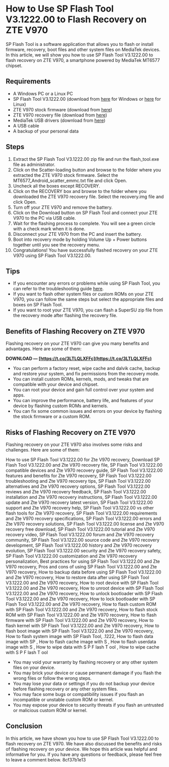 # How to Use SP Flash Tool V3.1222.00 to Flash Recovery on ZTE V970
 
SP Flash Tool is a software application that allows you to flash or install firmware, recovery, boot files and other system files on MediaTek devices. In this article, we will show you how to use SP Flash Tool V3.1222.00 to flash recovery on ZTE V970, a smartphone powered by MediaTek MT6577 chipset.
 
## Requirements
 
- A Windows PC or a Linux PC
- SP Flash Tool V3.1222.00 (download from [here](https://spflashtools.com/windows/sp-flash-tool-v3-1222) for Windows or [here](https://spflashtools.com/linux/sp-flash-tool-v5-1916) for Linux)
- ZTE V970 stock firmware (download from [here](https://www.needrom.com/download/zte-v970/))
- ZTE V970 recovery file (download from [here](https://trello.com/c/Z9MHZzYi/43-sp-flash-tool-v3122200-recovery-zte-v970rar))
- MediaTek USB drivers (download from [here](https://spflashtool.com/download/mediatek-driver/))
- A USB cable
- A backup of your personal data

## Steps

1. Extract the SP Flash Tool V3.1222.00 zip file and run the flash\_tool.exe file as administrator.
2. Click on the Scatter-loading button and browse to the folder where you extracted the ZTE V970 stock firmware. Select the MT6577\_Android\_scatter\_emmc.txt file and click Open.
3. Uncheck all the boxes except RECOVERY.
4. Click on the RECOVERY box and browse to the folder where you downloaded the ZTE V970 recovery file. Select the recovery.img file and click Open.
5. Turn off your ZTE V970 and remove the battery.
6. Click on the Download button on SP Flash Tool and connect your ZTE V970 to the PC via USB cable.
7. Wait for the flashing process to complete. You will see a green circle with a check mark when it is done.
8. Disconnect your ZTE V970 from the PC and insert the battery.
9. Boot into recovery mode by holding Volume Up + Power buttons together until you see the recovery menu.
10. Congratulations! You have successfully flashed recovery on your ZTE V970 using SP Flash Tool V3.1222.00.

## Tips

- If you encounter any errors or problems while using SP Flash Tool, you can refer to the troubleshooting guide [here](https://spflashtool.com/troubleshoot/).
- If you want to flash other system files or custom ROMs on your ZTE V970, you can follow the same steps but select the appropriate files and boxes on SP Flash Tool.
- If you want to root your ZTE V970, you can flash a SuperSU zip file from the recovery mode after flashing the recovery file.

## Benefits of Flashing Recovery on ZTE V970
 
Flashing recovery on your ZTE V970 can give you many benefits and advantages. Here are some of them:
 
**DOWNLOAD — [https://t.co/3LTLQLXFFc](https://t.co/3LTLQLXFFc)**



- You can perform a factory reset, wipe cache and dalvik cache, backup and restore your system, and fix permissions from the recovery mode.
- You can install custom ROMs, kernels, mods, and tweaks that are compatible with your device and chipset.
- You can root your device and gain full control over your system and apps.
- You can improve the performance, battery life, and features of your device by flashing custom ROMs and kernels.
- You can fix some common issues and errors on your device by flashing the stock firmware or a custom ROM.

## Risks of Flashing Recovery on ZTE V970
 
Flashing recovery on your ZTE V970 also involves some risks and challenges. Here are some of them:
 
How to use SP Flash Tool V3.1222.00 for Zte V970 recovery,  Download SP Flash Tool V3.1222.00 and Zte V970 recovery file,  SP Flash Tool V3.1222.00 compatible devices and Zte V970 recovery guide,  SP Flash Tool V3.1222.00 features and benefits for Zte V970 recovery,  SP Flash Tool V3.1222.00 troubleshooting and Zte V970 recovery tips,  SP Flash Tool V3.1222.00 alternatives and Zte V970 recovery options,  SP Flash Tool V3.1222.00 reviews and Zte V970 recovery feedback,  SP Flash Tool V3.1222.00 installation and Zte V970 recovery instructions,  SP Flash Tool V3.1222.00 update and Zte V970 recovery latest version,  SP Flash Tool V3.1222.00 support and Zte V970 recovery help,  SP Flash Tool V3.1222.00 vs other flash tools for Zte V970 recovery,  SP Flash Tool V3.1222.00 requirements and Zte V970 recovery specifications,  SP Flash Tool V3.1222.00 errors and Zte V970 recovery solutions,  SP Flash Tool V3.1222.00 license and Zte V970 recovery free download,  SP Flash Tool V3.1222.00 tutorial and Zte V970 recovery video,  SP Flash Tool V3.1222.00 forum and Zte V970 recovery community,  SP Flash Tool V3.1222.00 source code and Zte V970 recovery development,  SP Flash Tool V3.1222.00 history and Zte V970 recovery evolution,  SP Flash Tool V3.1222.00 security and Zte V970 recovery safety,  SP Flash Tool V3.1222.00 customization and Zte V970 recovery personalization,  Best practices for using SP Flash Tool V3.1222.00 and Zte V970 recovery,  Pros and cons of using SP Flash Tool V3.1222.00 and Zte V970 recovery,  How to backup data before using SP Flash Tool V3.1222.00 and Zte V970 recovery,  How to restore data after using SP Flash Tool V3.1222.00 and Zte V970 recovery,  How to root device with SP Flash Tool V3.1222.00 and Zte V970 recovery,  How to unroot device with SP Flash Tool V3.1222.00 and Zte V970 recovery,  How to unlock bootloader with SP Flash Tool V3.1222.00 and Zte V970 recovery,  How to lock bootloader with SP Flash Tool V3.1222.00 and Zte V970 recovery,  How to flash custom ROM with SP Flash Tool V3.1222.00 and Zte V970 recovery,  How to flash stock ROM with SP Flash Tool V3.1222.00 and Zte V970 recovery,  How to flash firmware with SP Flash Tool V3.1222.00 and Zte V970 recovery,  How to flash kernel with SP Flash Tool V3.1222.00 and Zte V970 recovery,  How to flash boot image with SP Flash Tool V3.1222.00 and Zte V970 recovery,  How to flash system image with SP Flash Tool,  .1222,  How to flash data image with SP ,  How to flash cache image with S ,  How to flash userdata image with S ,  How to wipe data with S P F lash T ool ,  How to wipe cache with S P F lash T ool

- You may void your warranty by flashing recovery or any other system files on your device.
- You may brick your device or cause permanent damage if you flash the wrong files or follow the wrong steps.
- You may lose your data or settings if you do not backup your device before flashing recovery or any other system files.
- You may face some bugs or compatibility issues if you flash an incompatible or unstable custom ROM or kernel.
- You may expose your device to security threats if you flash an untrusted or malicious custom ROM or kernel.

## Conclusion
 
In this article, we have shown you how to use SP Flash Tool V3.1222.00 to flash recovery on ZTE V970. We have also discussed the benefits and risks of flashing recovery on your device. We hope this article was helpful and informative for you. If you have any questions or feedback, please feel free to leave a comment below.
 8cf37b1e13
 
